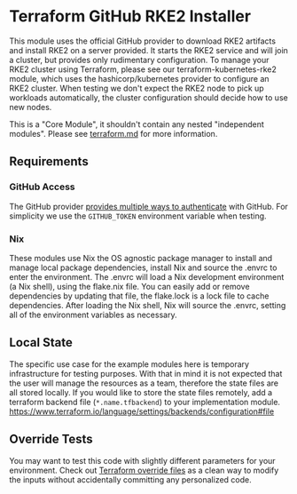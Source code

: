 # Terraform GitHub RKE2 Installer

This module uses the official GitHub provider to download RKE2 artifacts and install RKE2 on a server provided.
It starts the RKE2 service and will join a cluster, but provides only rudimentary configuration.
To manage your RKE2 cluster using Terraform, please see our terraform-kubernetes-rke2 module,
which uses the hashicorp/kubernetes provider to configure an RKE2 cluster.
When testing we don't expect the RKE2 node to pick up workloads automatically, the cluster configuration should decide how to use new nodes.

This is a "Core Module", it shouldn't contain any nested "independent modules". Please see [terraform.md](./terraform.md) for more information.

## Requirements

### GitHub Access

The GitHub provider [provides multiple ways to authenticate](https://registry.terraform.io/providers/integrations/github/latest/docs#authentication) with GitHub.
For simplicity we use the `GITHUB_TOKEN` environment variable when testing.

### Nix

These modules use Nix the OS agnostic package manager to install and manage local package dependencies,
 install Nix and source the .envrc to enter the environment.
The .envrc will load a Nix development environment (a Nix shell), using the flake.nix file.
You can easily add or remove dependencies by updating that file, the flake.lock is a lock file to cache dependencies.
After loading the Nix shell, Nix will source the .envrc, setting all of the environment variables as necessary.

## Local State

The specific use case for the example modules here is temporary infrastructure for testing purposes.
With that in mind it is not expected that the user will manage the resources as a team, therefore the state files are all stored locally.
If you would like to store the state files remotely, add a terraform backend file (`*.name.tfbackend`) to your implementation module.
https://www.terraform.io/language/settings/backends/configuration#file

## Override Tests

You may want to test this code with slightly different parameters for your environment.
Check out [Terraform override files](https://developer.hashicorp.com/terraform/language/files/override) as a clean way to modify the inputs without accidentally committing any personalized code.
